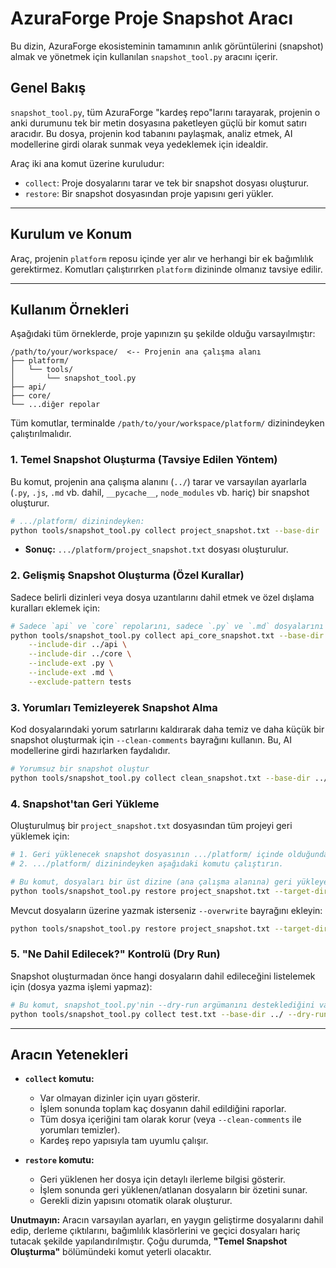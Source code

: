# AzuraForge Proje Snapshot Aracı

Bu dizin, AzuraForge ekosisteminin tamamının anlık görüntülerini (snapshot) almak ve yönetmek için kullanılan `snapshot_tool.py` aracını içerir.

## Genel Bakış

`snapshot_tool.py`, tüm AzuraForge "kardeş repo"larını tarayarak, projenin o anki durumunu tek bir metin dosyasına paketleyen güçlü bir komut satırı aracıdır. Bu dosya, projenin kod tabanını paylaşmak, analiz etmek, AI modellerine girdi olarak sunmak veya yedeklemek için idealdir.

Araç iki ana komut üzerine kuruludur:
*   `collect`: Proje dosyalarını tarar ve tek bir snapshot dosyası oluşturur.
*   `restore`: Bir snapshot dosyasından proje yapısını geri yükler.

---

## Kurulum ve Konum

Araç, projenin `platform` reposu içinde yer alır ve herhangi bir ek bağımlılık gerektirmez. Komutları çalıştırırken `platform` dizininde olmanız tavsiye edilir.

---

## Kullanım Örnekleri

Aşağıdaki tüm örneklerde, proje yapınızın şu şekilde olduğu varsayılmıştır:

```
/path/to/your/workspace/  <-- Projenin ana çalışma alanı
├── platform/
│   └── tools/
│       └── snapshot_tool.py
├── api/
├── core/
└── ...diğer repolar
```

Tüm komutlar, terminalde `/path/to/your/workspace/platform/` dizinindeyken çalıştırılmalıdır.

### 1. Temel Snapshot Oluşturma (Tavsiye Edilen Yöntem)

Bu komut, projenin ana çalışma alanını (`../`) tarar ve varsayılan ayarlarla (`.py`, `.js`, `.md` vb. dahil, `__pycache__`, `node_modules` vb. hariç) bir snapshot oluşturur.

```bash
# .../platform/ dizinindeyken:
python tools/snapshot_tool.py collect project_snapshot.txt --base-dir ../
```
*   **Sonuç:** `.../platform/project_snapshot.txt` dosyası oluşturulur.

### 2. Gelişmiş Snapshot Oluşturma (Özel Kurallar)

Sadece belirli dizinleri veya dosya uzantılarını dahil etmek ve özel dışlama kuralları eklemek için:

```bash
# Sadece `api` ve `core` repolarını, sadece `.py` ve `.md` dosyalarını al
python tools/snapshot_tool.py collect api_core_snapshot.txt --base-dir ../ \
    --include-dir ../api \
    --include-dir ../core \
    --include-ext .py \
    --include-ext .md \
    --exclude-pattern tests
```

### 3. Yorumları Temizleyerek Snapshot Alma

Kod dosyalarındaki yorum satırlarını kaldırarak daha temiz ve daha küçük bir snapshot oluşturmak için `--clean-comments` bayrağını kullanın. Bu, AI modellerine girdi hazırlarken faydalıdır.

```bash
# Yorumsuz bir snapshot oluştur
python tools/snapshot_tool.py collect clean_snapshot.txt --base-dir ../ --clean-comments
```

### 4. Snapshot'tan Geri Yükleme

Oluşturulmuş bir `project_snapshot.txt` dosyasından tüm projeyi geri yüklemek için:

```bash
# 1. Geri yüklenecek snapshot dosyasının .../platform/ içinde olduğundan emin olun.
# 2. .../platform/ dizinindeyken aşağıdaki komutu çalıştırın.

# Bu komut, dosyaları bir üst dizine (ana çalışma alanına) geri yükleyecektir.
python tools/snapshot_tool.py restore project_snapshot.txt --target-dir ../
```

Mevcut dosyaların üzerine yazmak isterseniz `--overwrite` bayrağını ekleyin:

```bash
python tools/snapshot_tool.py restore project_snapshot.txt --target-dir ../ --overwrite
```

### 5. "Ne Dahil Edilecek?" Kontrolü (Dry Run)

Snapshot oluşturmadan önce hangi dosyaların dahil edileceğini listelemek için (dosya yazma işlemi yapmaz):

```bash
# Bu komut, snapshot_tool.py'nin --dry-run argümanını desteklediğini varsayar.
python tools/snapshot_tool.py collect test.txt --base-dir ../ --dry-run
```

---

## Aracın Yetenekleri

*   **`collect` komutu:**
    *   Var olmayan dizinler için uyarı gösterir.
    *   İşlem sonunda toplam kaç dosyanın dahil edildiğini raporlar.
    *   Tüm dosya içeriğini tam olarak korur (veya `--clean-comments` ile yorumları temizler).
    *   Kardeş repo yapısıyla tam uyumlu çalışır.

*   **`restore` komutu:**
    *   Geri yüklenen her dosya için detaylı ilerleme bilgisi gösterir.
    *   İşlem sonunda geri yüklenen/atlanan dosyaların bir özetini sunar.
    *   Gerekli dizin yapısını otomatik olarak oluşturur.

**Unutmayın:** Aracın varsayılan ayarları, en yaygın geliştirme dosyalarını dahil edip, derleme çıktılarını, bağımlılık klasörlerini ve geçici dosyaları hariç tutacak şekilde yapılandırılmıştır. Çoğu durumda, **"Temel Snapshot Oluşturma"** bölümündeki komut yeterli olacaktır.